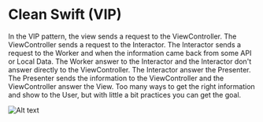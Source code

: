 # Clean Swift (VIP)

In the VIP pattern, the view sends a request to the ViewController. The ViewController sends a request to the Interactor. The Interactor sends a request to the Worker and when the information came back from some API or Local Data. The Worker answer to the Interactor and the Interactor don't answer directly to the ViewController. The Interactor answer the Presenter. The Presenter sends the information to the ViewController and the ViewController answer the View. Too many ways to get the right information and show to the User, but with little a bit practices you can get the goal.

![Alt text](https://rubygarage.s3.amazonaws.com/uploads/article_image/file/1797/clean-swift-1x.png?raw=true "Clean Swift (VIP)")
